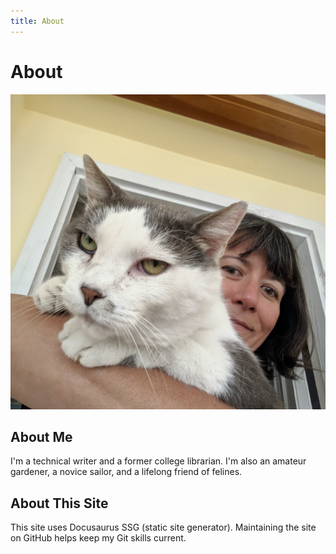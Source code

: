 ```yaml
---
title: About
---
```


# About

![photo](/img/alva-square.jpeg)

## About Me

I'm a technical writer and a former college librarian. I'm also an amateur gardener, a novice sailor, and a lifelong friend of felines.

## About This Site

This site uses Docusaurus SSG (static site generator). Maintaining the site on GitHub helps keep my Git skills current.
